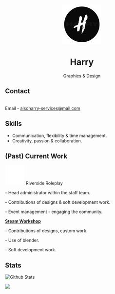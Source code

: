 <br />
<p align="center">
  <a href="https://github.com/Harry310/">
    <img src="images/logo.png" alt="Logo" class="center" "width="128" height="128">
  </a>

  <h1 align="center">Harry</h1>

  <p align="center">
     Graphics & Design
    <br />
                  
## Contact
<br />Email - [alsoharry-services@mail.com](mailto:alsoharry-services@mail.com)

## Skills
- Communication, flexibility & time management.
- Creativity, passion & collaboration.

## (Past) Current Work
<img src="images/rs.png" width="64" height="64" /> Riverside Roleplay
<p><strong><a href="https://riverside-roleplay.com"></a></strong>
<p>- Head administrator within the staff team.</p>
<p>- Contributions of designs & soft development work.</p>
<p>- Event management - engaging the community.</p>

<p><strong><a href="https://steamcommunity.com/profiles/76561198879159509/myworkshopfiles/?appid=4000">Steam Workshop</a></strong>
<p>- Contributions of designs, custom work.</p>
<p>- Use of blender.</p>
<p>- Soft development work.</p>

## Stats
![Github Stats](https://github-readme-stats.vercel.app/api?username=Harry310)

![](https://komarev.com/ghpvc/?username=Harry310&color=grey)
